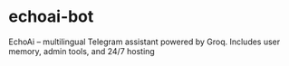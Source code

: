 # echoai-bot
EchoAi – multilingual Telegram assistant powered by Groq. Includes user memory, admin tools, and 24/7 hosting
